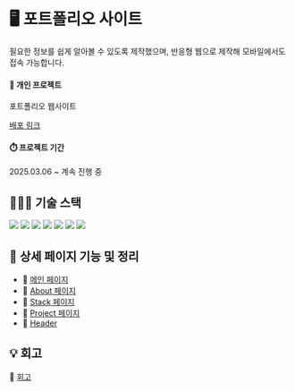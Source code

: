 # 🖥️ 포트폴리오 사이트
필요한 정보를 쉽게 알아볼 수 있도록 제작했으며, 반응형 웹으로 제작해 모바일에서도 접속 가능합니다.

#### 🔖 개인 프로젝트
포트폴리오 웹사이트

[배포 링크](https://yurim-portfolio-one.vercel.app/)

#### ⏱️ 프로젝트 기간 
2025.03.06 ~ 계속 진행 중

## 👩🏻‍💻 기술 스택 
<span><img src="https://img.shields.io/badge/HTML5-E34F26?style=for-the-badge&logo=html5&logoColor=white"></span>
<span><img src="https://img.shields.io/badge/CSS3-1572B6?style=for-the-badge&logo=css3&logoColor=white"></span>
<span><img src="https://img.shields.io/badge/JavaScript-F7DF1E?style=for-the-badge&logo=JavaScript&logoColor=white"></span>
<span><img src="https://img.shields.io/badge/React-61DAFB?style=for-the-badge&logo=React&logoColor=white"></span>
<span><img src="https://img.shields.io/badge/Vite-646CFF?style=for-the-badge&logo=vite&logoColor=white"></span>
<span><img src="https://img.shields.io/badge/TailwindCSS-06B6D4?style=for-the-badge&logo=tailwindcss&logoColor=white"></span>
<span><img src="https://img.shields.io/badge/Framer%20Motion-EF476F?style=for-the-badge&logo=framer&logoColor=white"></span>

## 📄 상세 페이지 기능 및 정리
- 🔗 [메인 페이지](https://www.notion.so/app-1cc639c77548806aaa62e8348ee4cadb?pvs=4)
- 🔗 [About 페이지](https://www.notion.so/about-1c9639c7754880d5a0a1c39f7d0e5af6?pvs=4)
- 🔗 [Stack 페이지](https://www.notion.so/stack-1c9639c7754880ca8500f7d8d8127b14?pvs=4)
- 🔗 [Project 페이지](https://www.notion.so/project-1c9639c77548806f8eafe696eee5857f?pvs=4)
- 🔗 [Header](https://www.notion.so/header-1c9639c7754880f49359e11f4b07ca4c?pvs=4)

## 💡 회고
🔗 [회고](https://velog.io/@yurimi/%ED%8F%AC%ED%8A%B8%ED%8F%B4%EB%A6%AC%EC%98%A4-%EC%82%AC%EC%9D%B4%ED%8A%B8-%ED%9A%8C%EA%B3%A0)
